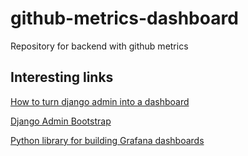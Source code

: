 # github-metrics-dashboard
Repository for backend with github metrics


## Interesting links

[How to turn django admin into a dashboard](https://medium.com/@hakibenita/how-to-turn-django-admin-into-a-lightweight-dashboard-a0e0bbf609ad)

[Django Admin Bootstrap](https://github.com/douglasmiranda/django-admin-bootstrap)

[Python library for building Grafana dashboards](https://github.com/weaveworks/grafanalib)
